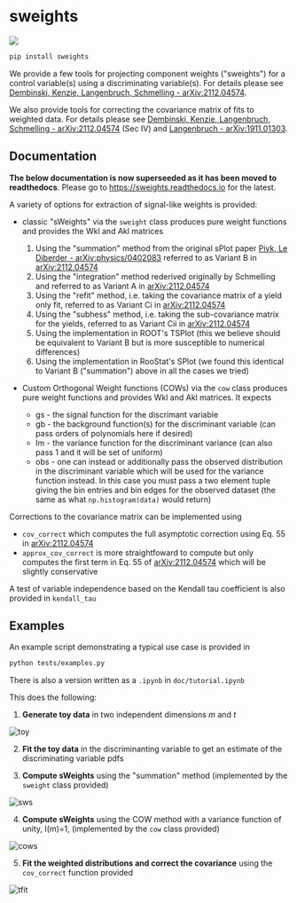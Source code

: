 # sweights

![](https://img.shields.io/pypi/v/sweights.svg)

```bash
pip install sweights
```

We provide a few tools for projecting component weights ("sweights") for a control variable(s) using a discriminating variable(s). For details please see [Dembinski, Kenzie, Langenbruch, Schmelling - arXiv:2112.04574](https://arxiv.org/abs/2112.04574).

We also provide tools for correcting the covariance matrix of fits to weighted data. For details please see [Dembinski, Kenzie, Langenbruch, Schmelling - arXiv:2112.04574](https://arxiv.org/abs/2112.04574) (Sec IV) and [Langenbruch - arXiv:1911.01303](https://arxiv.org/abs/1911.01303).

## Documentation

**The below documentation is now superseeded as it has been moved to readthedocs**. Please go to https://sweights.readthedocs.io for the latest.

A variety of options for extraction of signal-like weights is provided:

- classic "sWeights" via the `sweight` class produces pure weight functions and provides the Wkl and Akl matrices
  1. Using the "summation" method from the original sPlot paper [Pivk, Le Diberder - arXiv:physics/0402083](https://arxiv.org/abs/physics/0402083) referred to as Variant B in [arXiv:2112.04574](https://arxiv.org/abs/2112.04574)
  2. Using the "integration" method rederived originally by Schmelling and referred to as Variant A in [arXiv:2112.04574](https://arxiv.org/abs/2112.04574)
  3. Using the "refit" method, i.e. taking the covariance matrix of a yield only fit, referred to as Variant Ci in [arXiv:2112.04574](https://arxiv.org/abs/2112.04574)
  4. Using the "subhess" method, i.e. taking the sub-covariance matrix for the yields, referred to as Variant Cii in [arXiv:2112.04574](https://arxiv.org/abs/2112.04574)
  5. Using the implementation in ROOT's TSPlot (this we believe should be equivalent to Variant B but is more susceptible to numerical differences)
  6. Using the implementation in RooStat's SPlot (we found this identical to Variant B ("summation") above in all the cases we tried)

- Custom Orthogonal Weight functions (COWs) via the `cow` class produces pure weight functions and provides Wkl and Akl matrices. It expects
  - gs - the signal function for the discrimant variable
  - gb - the background function(s) for the discriminant variable (can pass orders of polynomials here if desired)
  - Im - the variance function for the discriminant variance (can also pass 1 and it will be set of uniform)
  - obs - one can instead or additionally pass the observed distribution in the discriminant variable which will be used for the variance function instead. In this case you must pass a two element tuple giving the bin entries and bin edges for the observed dataset (the same as what `np.histogram(data)` would return)

Corrections to the covariance matrix can be implemented using
- `cov_correct` which computes the full asymptotic correction using Eq. 55 in [arXiv:2112.04574](https://arxiv.org/abs/2112.04574)
- `approx_cov_correct` is more straightfoward to compute but only computes the first term in Eq. 55 of [arXiv:2112.04574](https://arxiv.org/abs/2112.04574) which will be slightly conservative

A test of variable independence based on the Kendall tau coefficient is also provided in `kendall_tau`

## Examples

An example script demonstrating a typical use case is provided in

```bash
python tests/examples.py
```

There is also a version written as a `.ipynb` in `doc/tutorial.ipynb`

This does the following:

1. **Generate toy data** in two independent dimensions *m* and *t*

  ![toy](https://user-images.githubusercontent.com/1140576/142237277-0485e6e7-8ccf-489a-affd-6b81028ed5c3.png)

2. **Fit the toy data** in the discriminanting variable to get an estimate of the discriminating variable pdfs

3. **Compute sWeights** using the "summation" method (implemented by the `sweight` class provided)

  ![sws](https://user-images.githubusercontent.com/1140576/142237391-0b37f428-5668-4602-98bb-097fdaae62e8.png)

4. **Compute sWeights** using the COW method with a variance function of unity, I(m)=1, (implemented by the `cow` class provided)

  ![cows](https://user-images.githubusercontent.com/1140576/142237453-8c3dfa2b-b38d-4e22-96d8-30f31f61d1c8.png)

5. **Fit the weighted distributions and correct the covariance** using the `cov_correct` function provided

  ![tfit](https://user-images.githubusercontent.com/1140576/142237505-11032b1c-b6fa-47dc-9a0e-e965210fdf6b.png)
